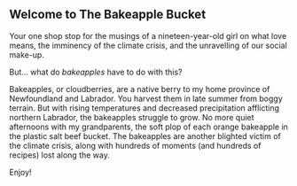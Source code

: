 ## Welcome to The Bakeapple Bucket

<body>
  <main>
<p>Your one shop stop for the musings of a nineteen-year-old girl on what love means, the imminency of the climate crisis, and the unravelling of our social make-up.</p>
  
<p>But... what do <i>bakeapples</i> have to do with this?</p>

<p>Bakeapples, or cloudberries, are a native berry to my home province of Newfoundland and Labrador. You harvest them in late summer from boggy terrain. But with rising temperatures and decreased precipitation afflicting northern Labrador, the bakeapples struggle to grow. No more quiet afternoons with my grandparents, the soft plop of each orange bakeapple in the plastic salt beef bucket. The bakeapples are another blighted victim of the climate crisis, along with hundreds of moments (and hundreds of recipes) lost along the way.</p>

<p>Enjoy!</p>
 </main>
</body>

